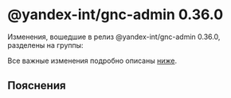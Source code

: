 # @yandex-int/gnc-admin 0.36.0

<!-- ЧЕЛОВЕЧЕСКОЕ ВСТУПЛЕНИЕ -->

Изменения, вошедшие в релиз @yandex-int/gnc-admin 0.36.0, разделены на группы:

Все важные изменения подробно описаны [ниже](#Пояснения).

## Пояснения

